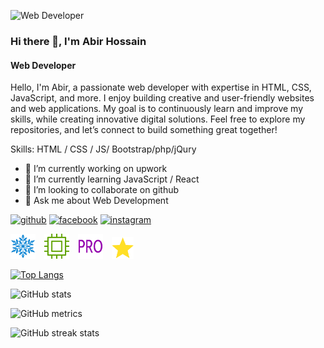 ![Web Developer ](https://scontent.fcgp17-1.fna.fbcdn.net/v/t39.30808-6/470890177_1310939617021445_2668997441533380036_n.jpg?_nc_cat=108&ccb=1-7&_nc_sid=6ee11a&_nc_eui2=AeEYfCWIFRRWog6rir_ttwd-1a5ooUwZBT3VrmihTBkFPSvEeZ0AFeWQsTeUuZtnxu7g5uvbUCSBwP8gbya1RN6Q&_nc_ohc=gS2nf7SSr34Q7kNvgFgWWAx&_nc_oc=AdiP6VE3v_tyW8LhImt5BVDi9C5iCtEXkBx1b4B7mrzBRcvjhOHiZ_6W4wMsTnE1ft4&_nc_zt=23&_nc_ht=scontent.fcgp17-1.fna&_nc_gid=HGG3odkqRW5MahOZnI_RoA&oh=00_AYGXf_AlzR-BekMV4RFco6-JIFuMndQ2N2-8kqlxxmSZkw&oe=67DD546D)



### Hi there 👋, I'm Abir Hossain
#### Web Developer 

Hello, I'm Abir, a passionate web developer with expertise in HTML, CSS, JavaScript, and more. I enjoy building creative and user-friendly websites and web applications. My goal is to continuously learn and improve my skills, while creating innovative digital solutions. Feel free to explore my repositories, and let’s connect to build something great together!

Skills: HTML /  CSS /   JS/ Bootstrap/php/jQury

- 🔭 I’m currently working on upwork 
- 🌱 I’m currently learning JavaScript / React 
- 👯 I’m looking to collaborate on github 
- 💬 Ask me about Web Development 


[<img src='https://cdn.jsdelivr.net/npm/simple-icons@3.0.1/icons/github.svg' alt='github' height='40'>](https://github.com/abirhossainsayon6)  [<img src='https://cdn.jsdelivr.net/npm/simple-icons@3.0.1/icons/facebook.svg' alt='facebook' height='40'>](https://www.facebook.com/https://www.facebook.com/abirhossainsayon6)  [<img src='https://cdn.jsdelivr.net/npm/simple-icons@3.0.1/icons/instagram.svg' alt='instagram' height='40'>](https://www.instagram.com/abirhossainsayon6/)  

<a href='https://archiveprogram.github.com/'><img src='https://raw.githubusercontent.com/acervenky/animated-github-badges/master/assets/acbadge.gif' width='40' height='40'></a> <a href='https://docs.github.com/en/developers'><img src='https://raw.githubusercontent.com/acervenky/animated-github-badges/master/assets/devbadge.gif' width='40' height='40'></a> <a href='https://github.com/pricing'><img src='https://raw.githubusercontent.com/acervenky/animated-github-badges/master/assets/pro.gif' width='40' height='40'></a> <a href='https://stars.github.com/'><img src='https://raw.githubusercontent.com/acervenky/animated-github-badges/master/assets/starbadge.gif' width='35' height='35'></a> 

[![Top Langs](https://github-readme-stats.vercel.app/api/top-langs/?username=abirhossainsayon6)](https://github.com/anuraghazra/github-readme-stats)

![GitHub stats](https://github-readme-stats.vercel.app/api?username=abirhossainsayon6&show_icons=true&count_private=true)  

![GitHub metrics](https://metrics.lecoq.io/abirhossainsayon6)  

![GitHub streak stats](https://streak-stats.demolab.com/?user=abirhossainsayon6)  

